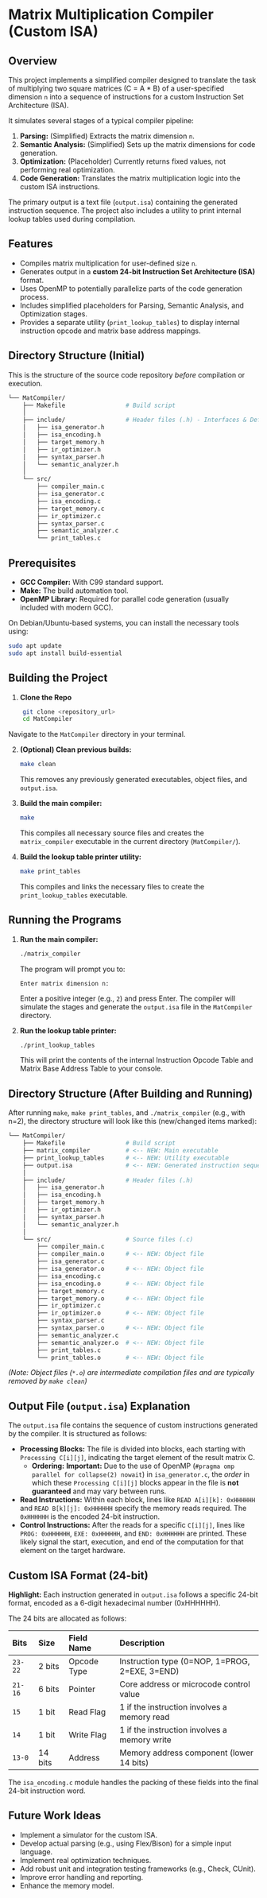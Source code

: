 
# Matrix Multiplication Compiler (Custom ISA)

## Overview

This project implements a simplified compiler designed to translate the task of multiplying two square matrices (C = A * B) of a user-specified dimension `n` into a sequence of instructions for a custom Instruction Set Architecture (ISA).

It simulates several stages of a typical compiler pipeline:
1.  **Parsing:** (Simplified) Extracts the matrix dimension `n`.
2.  **Semantic Analysis:** (Simplified) Sets up the matrix dimensions for code generation.
3.  **Optimization:** (Placeholder) Currently returns fixed values, not performing real optimization.
4.  **Code Generation:** Translates the matrix multiplication logic into the custom ISA instructions.

The primary output is a text file (`output.isa`) containing the generated instruction sequence. The project also includes a utility to print internal lookup tables used during compilation.

## Features

*   Compiles matrix multiplication for user-defined size `n`.
*   Generates output in a **custom 24-bit Instruction Set Architecture (ISA)** format.
*   Uses OpenMP to potentially parallelize parts of the code generation process.
*   Includes simplified placeholders for Parsing, Semantic Analysis, and Optimization stages.
*   Provides a separate utility (`print_lookup_tables`) to display internal instruction opcode and matrix base address mappings.

## Directory Structure (Initial)

This is the structure of the source code repository *before* compilation or execution.

```bash
└── MatCompiler/
    ├── Makefile                 # Build script
    │
    ├── include/                 # Header files (.h) - Interfaces & Definitions
    │   ├── isa_generator.h
    │   ├── isa_encoding.h
    │   ├── target_memory.h
    │   ├── ir_optimizer.h
    │   ├── syntax_parser.h
    │   └── semantic_analyzer.h
    │
    └── src/                     
        ├── compiler_main.c     
        ├── isa_generator.c      
        ├── isa_encoding.c       
        ├── target_memory.c      
        ├── ir_optimizer.c      
        ├── syntax_parser.c     
        ├── semantic_analyzer.c  
        └── print_tables.c       
```

## Prerequisites

*   **GCC Compiler:** With C99 standard support.
*   **Make:** The build automation tool.
*   **OpenMP Library:** Required for parallel code generation (usually included with modern GCC).

On Debian/Ubuntu-based systems, you can install the necessary tools using:
```bash
sudo apt update
sudo apt install build-essential
```

## Building the Project


1. **Clone the Repo**
```bash
    git clone <repository_url>
    cd MatCompiler
```
Navigate to the `MatCompiler` directory in your terminal.

2.  **(Optional) Clean previous builds:**
    ```bash
    make clean
    ```
    This removes any previously generated executables, object files, and `output.isa`.

3.  **Build the main compiler:**
    ```bash
    make
    ```
    This compiles all necessary source files and creates the `matrix_compiler` executable in the current directory (`MatCompiler/`).

4.  **Build the lookup table printer utility:**
    ```bash
    make print_tables
    ```
    This compiles and links the necessary files to create the `print_lookup_tables` executable.

## Running the Programs

1.  **Run the main compiler:**
    ```bash
    ./matrix_compiler
    ```
    The program will prompt you to:
    ```
    Enter matrix dimension n:
    ```
    Enter a positive integer (e.g., `2`) and press Enter. The compiler will simulate the stages and generate the `output.isa` file in the `MatCompiler` directory.

2.  **Run the lookup table printer:**
    ```bash
    ./print_lookup_tables
    ```
    This will print the contents of the internal Instruction Opcode Table and Matrix Base Address Table to your console.

## Directory Structure (After Building and Running)

After running `make`, `make print_tables`, and `./matrix_compiler` (e.g., with n=2), the directory structure will look like this (new/changed items marked):

```bash
└── MatCompiler/
    ├── Makefile                 # Build script
    ├── matrix_compiler          # <-- NEW: Main executable
    ├── print_lookup_tables      # <-- NEW: Utility executable
    ├── output.isa               # <-- NEW: Generated instruction sequence file
    │
    ├── include/                 # Header files (.h)
    │   ├── isa_generator.h
    │   ├── isa_encoding.h
    │   ├── target_memory.h
    │   ├── ir_optimizer.h
    │   ├── syntax_parser.h
    │   └── semantic_analyzer.h
    │
    └── src/                     # Source files (.c)
        ├── compiler_main.c
        ├── compiler_main.o      # <-- NEW: Object file
        ├── isa_generator.c
        ├── isa_generator.o      # <-- NEW: Object file
        ├── isa_encoding.c
        ├── isa_encoding.o       # <-- NEW: Object file
        ├── target_memory.c
        ├── target_memory.o      # <-- NEW: Object file
        ├── ir_optimizer.c
        ├── ir_optimizer.o       # <-- NEW: Object file
        ├── syntax_parser.c
        ├── syntax_parser.o      # <-- NEW: Object file
        ├── semantic_analyzer.c
        ├── semantic_analyzer.o  # <-- NEW: Object file
        ├── print_tables.c
        └── print_tables.o       # <-- NEW: Object file
```
*(Note: Object files (`*.o`) are intermediate compilation files and are typically removed by `make clean`)*

## Output File (`output.isa`) Explanation

The `output.isa` file contains the sequence of custom instructions generated by the compiler. It is structured as follows:

*   **Processing Blocks:** The file is divided into blocks, each starting with `Processing C[i][j]`, indicating the target element of the result matrix C.
    *   **Ordering:** **Important:** Due to the use of OpenMP (`#pragma omp parallel for collapse(2) nowait`) in `isa_generator.c`, the *order* in which these `Processing C[i][j]` blocks appear in the file is **not guaranteed** and may vary between runs.
*   **Read Instructions:** Within each block, lines like `READ A[i][k]: 0xHHHHHH` and `READ B[k][j]: 0xHHHHHH` specify the memory reads required. The `0xHHHHHH` is the encoded 24-bit instruction.
*   **Control Instructions:** After the reads for a specific `C[i][j]`, lines like `PROG: 0xHHHHHH`, `EXE: 0xHHHHHH`, and `END: 0xHHHHHH` are printed. These likely signal the start, execution, and end of the computation for that element on the target hardware.

## Custom ISA Format (24-bit)

**Highlight:** Each instruction generated in `output.isa` follows a specific 24-bit format, encoded as a 6-digit hexadecimal number (0xHHHHHH).

The 24 bits are allocated as follows:

| Bits    | Size  | Field Name    | Description                                     |
| :------ | :---- | :------------ | :---------------------------------------------- |
| `23-22` | 2 bits | Opcode Type   | Instruction type (0=NOP, 1=PROG, 2=EXE, 3=END) |
| `21-16` | 6 bits | Pointer       | Core address or microcode control value         |
| `15`    | 1 bit  | Read Flag     | 1 if the instruction involves a memory read     |
| `14`    | 1 bit  | Write Flag    | 1 if the instruction involves a memory write    |
| `13-0`  | 14 bits| Address       | Memory address component (lower 14 bits)        |

The `isa_encoding.c` module handles the packing of these fields into the final 24-bit instruction word.


## Future Work Ideas

*   Implement a simulator for the custom ISA.
*   Develop actual parsing (e.g., using Flex/Bison) for a simple input language.
*   Implement real optimization techniques.
*   Add robust unit and integration testing frameworks (e.g., Check, CUnit).
*   Improve error handling and reporting.
*   Enhance the memory model.


